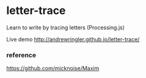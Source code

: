 letter-trace
============

Learn to write by tracing letters (Processing.js)

Live demo <http://andrewringler.github.io/letter-trace/>

### reference
<https://github.com/micknoise/Maxim>